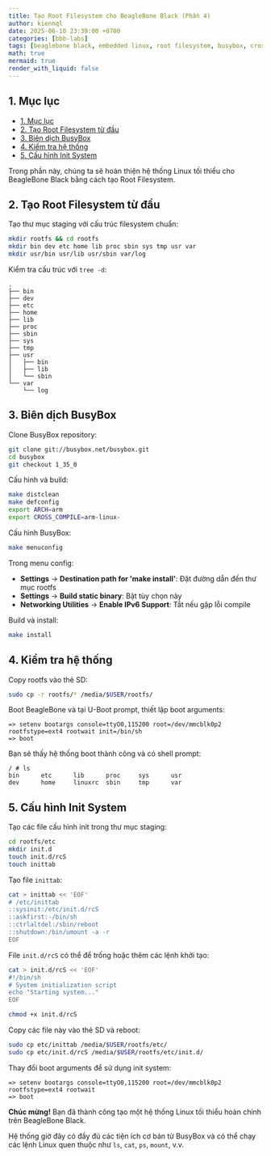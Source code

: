 ```yaml
---
title: Tạo Root Filesystem cho BeagleBone Black (Phần 4)
author: kiennql
date: 2025-06-10 23:39:00 +0700
categories: [bbb-labs]
tags: [beaglebone black, embedded linux, root filesystem, busybox, cross-compile]
math: true
mermaid: true
render_with_liquid: false
---
```


## 1. Mục lục
- [1. Mục lục](#1-mục-lục)
- [2. Tạo Root Filesystem từ đầu](#2-tạo-root-filesystem-từ-đầu)
- [3. Biên dịch BusyBox](#3-biên-dịch-busybox)
- [4. Kiểm tra hệ thống](#4-kiểm-tra-hệ-thống)
- [5. Cấu hình Init System](#5-cấu-hình-init-system)

Trong phần này, chúng ta sẽ hoàn thiện hệ thống Linux tối thiểu cho BeagleBone Black bằng cách tạo Root Filesystem.

## 2. Tạo Root Filesystem từ đầu

Tạo thư mục staging với cấu trúc filesystem chuẩn:

```bash
mkdir rootfs && cd rootfs
mkdir bin dev etc home lib proc sbin sys tmp usr var
mkdir usr/bin usr/lib usr/sbin var/log
```

Kiểm tra cấu trúc với `tree -d`:

```
.
├── bin
├── dev
├── etc
├── home
├── lib
├── proc
├── sbin
├── sys
├── tmp
├── usr
│   ├── bin
│   ├── lib
│   └── sbin
└── var
    └── log
```

## 3. Biên dịch BusyBox

Clone BusyBox repository:

```bash
git clone git://busybox.net/busybox.git
cd busybox
git checkout 1_35_0
```

Cấu hình và build:

```bash
make distclean
make defconfig
export ARCH=arm
export CROSS_COMPILE=arm-linux-
```

Cấu hình BusyBox:

```bash
make menuconfig
```

Trong menu config:
- **Settings** → **Destination path for 'make install'**: Đặt đường dẫn đến thư mục rootfs
- **Settings** → **Build static binary**: Bật tùy chọn này
- **Networking Utilities** → **Enable IPv6 Support**: Tắt nếu gặp lỗi compile

Build và install:

```bash
make install
```

## 4. Kiểm tra hệ thống

Copy rootfs vào thẻ SD:

```bash
sudo cp -r rootfs/* /media/$USER/rootfs/
```

Boot BeagleBone và tại U-Boot prompt, thiết lập boot arguments:

```
=> setenv bootargs console=ttyO0,115200 root=/dev/mmcblk0p2 rootfstype=ext4 rootwait init=/bin/sh
=> boot
```

Bạn sẽ thấy hệ thống boot thành công và có shell prompt:

```
/ # ls
bin      etc      lib      proc     sys      usr
dev      home     linuxrc  sbin     tmp      var
```

## 5. Cấu hình Init System

Tạo các file cấu hình init trong thư mục staging:

```bash
cd rootfs/etc
mkdir init.d
touch init.d/rcS
touch inittab
```

Tạo file `inittab`:

```bash
cat > inittab << 'EOF'
# /etc/inittab
::sysinit:/etc/init.d/rcS
::askfirst:-/bin/sh
::ctrlaltdel:/sbin/reboot
::shutdown:/bin/umount -a -r
EOF
```

File `init.d/rcS` có thể để trống hoặc thêm các lệnh khởi tạo:

```bash
cat > init.d/rcS << 'EOF'
#!/bin/sh
# System initialization script
echo "Starting system..."
EOF

chmod +x init.d/rcS
```

Copy các file này vào thẻ SD và reboot:

```bash
sudo cp etc/inittab /media/$USER/rootfs/etc/
sudo cp etc/init.d/rcS /media/$USER/rootfs/etc/init.d/
```

Thay đổi boot arguments để sử dụng init system:

```
=> setenv bootargs console=ttyO0,115200 root=/dev/mmcblk0p2 rootfstype=ext4 rootwait
=> boot
```

**Chúc mừng!** Bạn đã thành công tạo một hệ thống Linux tối thiểu hoàn chỉnh trên BeagleBone Black.

Hệ thống giờ đây có đầy đủ các tiện ích cơ bản từ BusyBox và có thể chạy các lệnh Linux quen thuộc như `ls`, `cat`, `ps`, `mount`, v.v.
